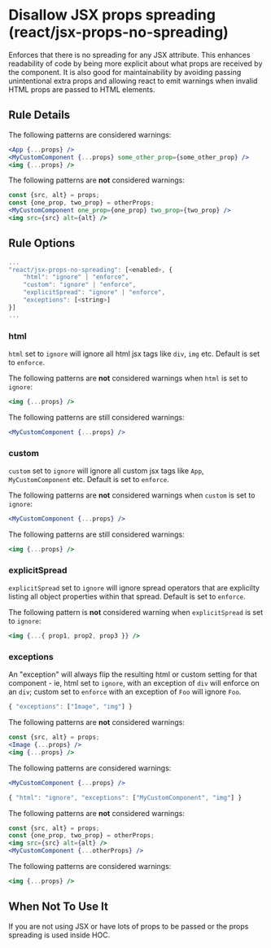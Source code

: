 # Disallow JSX props spreading (react/jsx-props-no-spreading)

Enforces that there is no spreading for any JSX attribute. This enhances readability of code by being more explicit about what props are received by the component. It is also good for maintainability by avoiding passing unintentional extra props and allowing react to emit warnings when invalid HTML props are passed to HTML elements.

## Rule Details

The following patterns are considered warnings:

```jsx
<App {...props} />
<MyCustomComponent {...props} some_other_prop={some_other_prop} />
<img {...props} />
```

The following patterns are **not** considered warnings:

```jsx
const {src, alt} = props;
const {one_prop, two_prop} = otherProps;
<MyCustomComponent one_prop={one_prop} two_prop={two_prop} />
<img src={src} alt={alt} />
```

## Rule Options

```js
...
"react/jsx-props-no-spreading": [<enabled>, {
    "html": "ignore" | "enforce",
    "custom": "ignore" | "enforce",
    "explicitSpread": "ignore" | "enforce",
    "exceptions": [<string>]
}]
...
```

### html

`html` set to `ignore` will ignore all html jsx tags like `div`, `img` etc. Default is set to `enforce`.

The following patterns are **not** considered warnings when `html` is set to `ignore`:

```jsx
<img {...props} />
```

The following patterns are still considered warnings:

```jsx
<MyCustomComponent {...props} />
```

### custom

`custom` set to `ignore` will ignore all custom jsx tags like `App`, `MyCustomComponent` etc. Default is set to `enforce`.

The following patterns are **not** considered warnings when `custom` is set to `ignore`:

```jsx
<MyCustomComponent {...props} />
```

The following patterns are still considered warnings:

```jsx
<img {...props} />
```

### explicitSpread

`explicitSpread` set to `ignore` will ignore spread operators that are explicilty listing all object properties within that spread. Default is set to `enforce`.

The following pattern is **not** considered warning when `explicitSpread` is set to `ignore`:

```jsx
<img {...{ prop1, prop2, prop3 }} />
```

### exceptions

An "exception" will always flip the resulting html or custom setting for that component - ie, html set to `ignore`, with an exception of `div` will enforce on an `div`; custom set to `enforce` with an exception of `Foo` will ignore `Foo`.

```js
{ "exceptions": ["Image", "img"] }
```

The following patterns are **not** considered warnings:

```jsx
const {src, alt} = props;
<Image {...props} />
<img {...props} />
```

The following patterns are considered warnings:

```jsx
<MyCustomComponent {...props} />
```

```js
{ "html": "ignore", "exceptions": ["MyCustomComponent", "img"] }
```

The following patterns are **not** considered warnings:

```jsx
const {src, alt} = props;
const {one_prop, two_prop} = otherProps;
<img src={src} alt={alt} />
<MyCustomComponent {...otherProps} />
```

The following patterns are considered warnings:

```jsx
<img {...props} />
```

## When Not To Use It

If you are not using JSX or have lots of props to be passed or the props spreading is used inside HOC.
